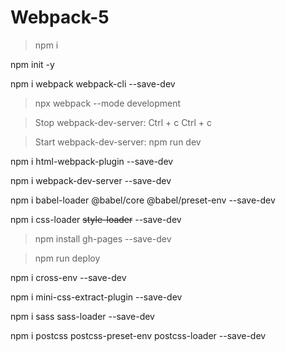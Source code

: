 # Webpack-5

> npm i

npm init -y

npm i webpack webpack-cli --save-dev

> npx webpack --mode development

> Stop webpack-dev-server: Ctrl + c Ctrl + c

> Start webpack-dev-server: npm run dev

npm i html-webpack-plugin --save-dev

npm i webpack-dev-server --save-dev

npm i babel-loader @babel/core @babel/preset-env --save-dev

npm i css-loader ~~style-loader~~ --save-dev

> npm install gh-pages --save-dev

> npm run deploy

npm i cross-env --save-dev

npm i mini-css-extract-plugin --save-dev

npm i sass sass-loader --save-dev

npm i postcss postcss-preset-env postcss-loader --save-dev
